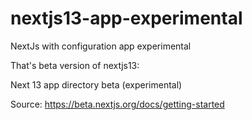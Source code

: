 # nextjs13-app-experimental
NextJs with configuration app experimental

That's beta version of nextjs13:

Next 13 app directory beta (experimental)

Source: https://beta.nextjs.org/docs/getting-started
